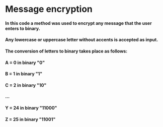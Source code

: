 # Message encryption

#### In this code a method was used to encrypt any message that the user enters to binary.
#### Any lowercase or uppercase letter without accents is accepted as input.
#### The conversion of letters to binary takes place as follows:

#### A = 0 in binary "0"
#### B = 1 in binary "1"
#### C = 2 in binary "10"
#### ...
#### Y = 24 in binary "11000"
#### Z = 25 in binary "11001"

